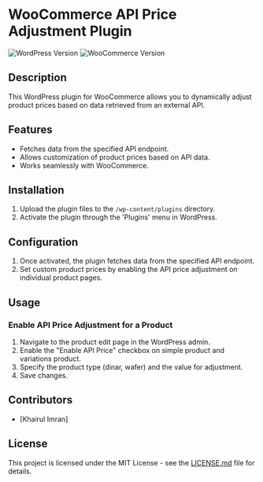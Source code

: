 # WooCommerce API Price Adjustment Plugin

![WordPress Version](https://img.shields.io/badge/WordPress-6.3.1-brightgreen.svg)
![WooCommerce Version](https://img.shields.io/badge/WooCommerce-8.1.1-blue.svg)

## Description

This WordPress plugin for WooCommerce allows you to dynamically adjust product prices based on data retrieved from an external API.

## Features

- Fetches data from the specified API endpoint.
- Allows customization of product prices based on API data.
- Works seamlessly with WooCommerce.

## Installation

1. Upload the plugin files to the `/wp-content/plugins` directory.
2. Activate the plugin through the 'Plugins' menu in WordPress.

## Configuration

1. Once activated, the plugin fetches data from the specified API endpoint.
2. Set custom product prices by enabling the API price adjustment on individual product pages.

## Usage

### Enable API Price Adjustment for a Product

1. Navigate to the product edit page in the WordPress admin.
2. Enable the "Enable API Price" checkbox on simple product and variations product.
3. Specify the product type (dinar, wafer) and the value for adjustment.
4. Save changes.

## Contributors

- [Khairul Imran]

## License

This project is licensed under the MIT License - see the [LICENSE.md](LICENSE.md) file for details.
